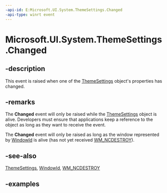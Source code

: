 ```yaml
---
-api-id: E:Microsoft.UI.System.ThemeSettings.Changed
-api-type: winrt event
---
```


# Microsoft.UI.System.ThemeSettings.Changed

<!--
public event Windows.Foundation.TypedEventHandler<Microsoft.UI.System.ThemeSettings,object> Changed;
-->

## -description

This event is raised when one of the [ThemeSettings](themesettings.md) object's properties has changed.

## -remarks

The **Changed** event will only be raised while the [ThemeSettings](themesettings.md) object is alive. Developers must ensure that applications keep a reference to the object as long as they want to receive the event.

The **Changed** event will only be raised as long as the window represented by [WindowId](../microsoft.ui/windowid.md) is alive (has not yet received [WM_NCDESTROY](/windows/win32/winmsg/wm-ncdestroy)).

## -see-also

[ThemeSettings](themesettings.md), [WindowId](../microsoft.ui/windowid.md), [WM_NCDESTROY](/windows/win32/winmsg/wm-ncdestroy)

## -examples
